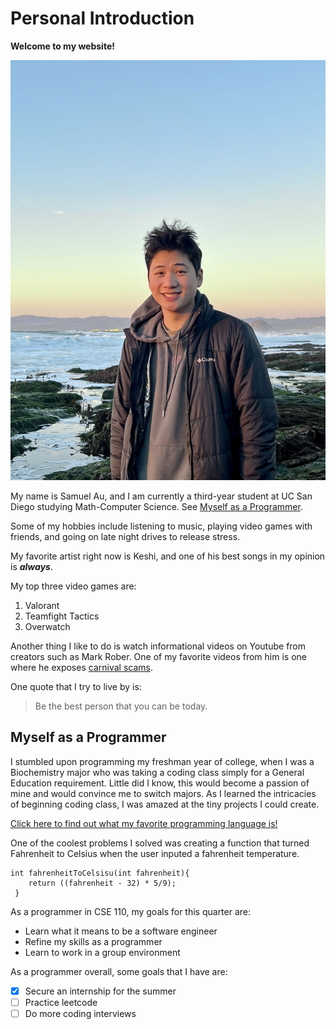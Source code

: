 # Personal Introduction

**Welcome to my website!**

![Picture of myself](/sampic.jpg)

My name is Samuel Au, and I am currently a third-year student at UC San Diego studying Math-Computer Science. See [Myself as a Programmer](#myself-as-a-programmer).

Some of my hobbies include listening to music, playing video games with friends, and going on late night drives to release stress.

My favorite artist right now is Keshi, and one of his best songs in my opinion is ***always***.

My top three video games are:
1. Valorant
2. Teamfight Tactics
3. Overwatch

Another thing I like to do is watch informational videos on Youtube from creators such as Mark Rober. One of my favorite videos from him is one where he exposes [carnival scams](https://www.youtube.com/watch?v=tk_ZlWJ3qJI).

One quote that I try to live by is:
> Be the best person that you can be today.

## Myself as a Programmer
I stumbled upon programming my freshman year of college, when I was a Biochemistry major who was taking a coding class simply for a General Education requirement. Little did I know, this would become a passion of mine and would convince me to switch majors. As I learned the intricacies of beginning coding class, I was amazed at the tiny projects I could create.

[Click here to find out what my favorite programming language is!](/language.md)

One of the coolest problems I solved was creating a function that turned Fahrenheit to Celsius when the user inputed a fahrenheit temperature. 
```
int fahrenheitToCelsisu(int fahrenheit){
    return ((fahrenheit - 32) * 5/9);
 }
 ```
As a programmer in CSE 110, my goals for this quarter are:
- Learn what it means to be a software engineer
- Refine my skills as a programmer
- Learn to work in a group environment

As a programmer overall, some goals that I have are:
- [x] Secure an internship for the summer
- [ ] Practice leetcode
- [ ] Do more coding interviews
